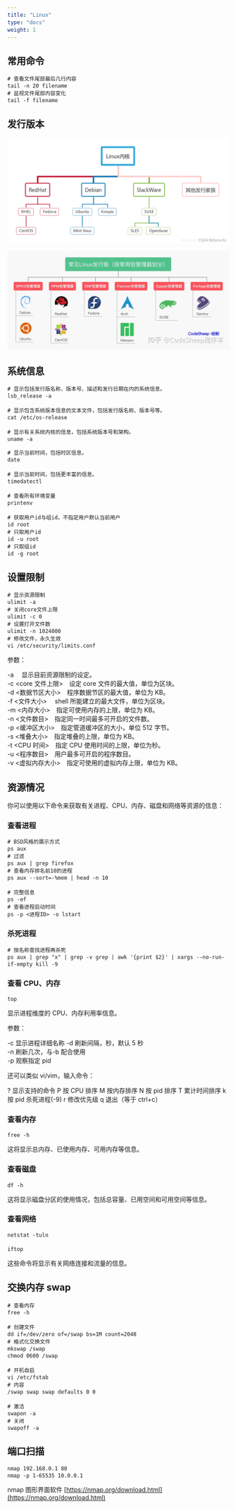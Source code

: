 ```yaml
---
title: "Linux"
type: "docs"
weight: 1
---
```


## 常用命令

```shell
# 查看文件尾部最后几行内容
tail -n 20 filename
# 监视文件尾部内容变化
tail -f filename
```

## 发行版本

![relation](relation.png)

![package](package.png)

## 系统信息

```shell
# 显示包括发行版名称、版本号、描述和发行日期在内的系统信息。
lsb_release -a

# 显示包含系统版本信息的文本文件，包括发行版名称、版本号等。
cat /etc/os-release

# 显示有关系统内核的信息，包括系统版本号和架构。
uname -a
```

```shell
# 显示当前时间，包括时区信息。
date

# 显示当前时间，包括更丰富的信息。
timedatectl

# 查看所有环境变量
printenv

# 获取用户id与组id，不指定用户默认当前用户
id root
# 只取用户id
id -u root
# 只取组id
id -g root
```

## 设置限制

```shell
# 显示资源限制
ulimit -a
# 关闭core文件上限
ulimit -c 0
# 设置打开文件数
ulimit -n 1024000
# 修改文件，永久生效
vi /etc/security/limits.conf
```

参数：

-a 　显示目前资源限制的设定。  
-c <core 文件上限>　设定 core 文件的最大值，单位为区块。  
-d <数据节区大小>　程序数据节区的最大值，单位为 KB。  
-f <文件大小>　 shell 所能建立的最大文件，单位为区块。  
-m <内存大小>　指定可使用内存的上限，单位为 KB。  
-n <文件数目>　指定同一时间最多可开启的文件数。  
-p <缓冲区大小>　指定管道缓冲区的大小，单位 512 字节。  
-s <堆叠大小>　指定堆叠的上限，单位为 KB。  
-t <CPU 时间>　指定 CPU 使用时间的上限，单位为秒。  
-u <程序数目>　用户最多可开启的程序数目。  
-v <虚拟内存大小>　指定可使用的虚拟内存上限，单位为 KB。

## 资源情况

你可以使用以下命令来获取有关进程、CPU、内存、磁盘和网络等资源的信息：

### 查看进程

```shell
# BSD风格的展示方式
ps aux
# 过滤
ps aux | grep firefox
# 查看内存排名前10的进程
ps aux --sort=-%mem | head -n 10

# 完整信息
ps -ef
# 查看进程启动时间
ps -p <进程ID> -o lstart
```

### 杀死进程

```shell
# 按名称查找进程再杀死
ps aux | grep "x" | grep -v grep | awk '{print $2}' | xargs --no-run-if-empty kill -9
```

### 查看 CPU、内存

```shell
top
```

显示进程维度的 CPU、内存利用率信息。

参数：

-c 显示进程详细名称
-d 刷新间隔，秒，默认 5 秒  
-n 刷新几次，与-b 配合使用  
-p 观察指定 pid

还可以类似 vi/vim，输入命令：

? 显示支持的命令
P 按 CPU 排序
M 按内存排序
N 按 pid 排序
T 累计时间排序
k 按 pid 杀死进程(-9)
r 修改优先级
q 退出（等于 ctrl+c）

### 查看内存

```shell
free -h
```

这将显示总内存、已使用内存、可用内存等信息。

### 查看磁盘

```shell
df -h
```

这将显示磁盘分区的使用情况，包括总容量、已用空间和可用空间等信息。

### 查看网络

```shell
netstat -tuln

iftop
```

这些命令将显示有关网络连接和流量的信息。

## 交换内存 swap

```shell
# 查看内存
free -h

# 创建文件
dd if=/dev/zero of=/swap bs=1M count=2048
# 格式化交换文件
mkswap /swap
chmod 0600 /swap

# 开机自启
vi /etc/fstab
# 内容
/swap swap swap defaults 0 0

# 激活
swapon -a
# 关闭
swapoff -a
```

## 端口扫描

```shell
nmap 192.168.0.1 80
nmap -p 1-65535 10.0.0.1
```

nmap 图形界面软件 [https://nmap.org/download.html](https://nmap.org/download.html)
